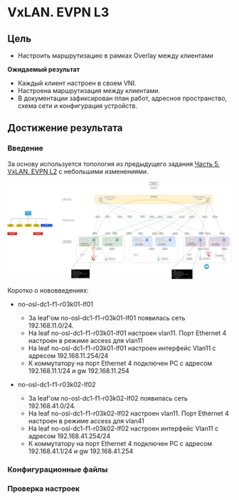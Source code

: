 # VxLAN. EVPN L3

## Цель

* Настроить маршрутизацию в рамках Overlay между клиентами

**Ожидаемый результат**
* Каждый клиент настроен в своем VNI.
* Настроена маршрутизация между клиентами.
* В документации зафиксирован план работ, адресное пространство, схема сети и конфигурация устройств.

## Достижение результата

### Введение
За основу используется топология из предыдущего задания [Часть 5. VxLAN. EVPN L2](https://github.com/anton-sap/otus-dc-network-design/tree/master/HW-5%20-%20VxLAN%20EVPN%20L2) с небольшими изменениями.

![](images/HW-6-map.png)

Коротко о нововведениях:
* no-osl-dc1-f1-r03k01-lf01
  * За leaf'ом no-osl-dc1-f1-r03k01-lf01 появилась сеть 192.168.11.0/24.
  * На leaf no-osl-dc1-f1-r03k01-lf01 настроен vlan11. Порт Ethernet 4 настроен в режиме access для vlan11
  * На leaf no-osl-dc1-f1-r03k01-lf01 настроен интерфейс Vlan11 с адресом 192.168.11.254/24
  * К коммутатору на порт Ethernet 4 подключен PC с адресом 192.168.11.1/24 и gw 192.168.11.254

* no-osl-dc1-f1-r03k02-lf02
    * За leaf'ом no-osl-dc1-f1-r03k02-lf02 появилась сеть 192.168.41.0/24.
    * На leaf no-osl-dc1-f1-r03k02-lf02 настроен vlan11. Порт Ethernet 4 настроен в режиме access для vlan41
    * На leaf no-osl-dc1-f1-r03k02-lf02 настроен интерфейс Vlan11 с адресом 192.168.41.254/24
    * К коммутатору на порт Ethernet 4 подключен PC с адресом 192.168.41.1/24 и gw 192.168.41.254


### Конфигурационные файлы


### Проверка настроек